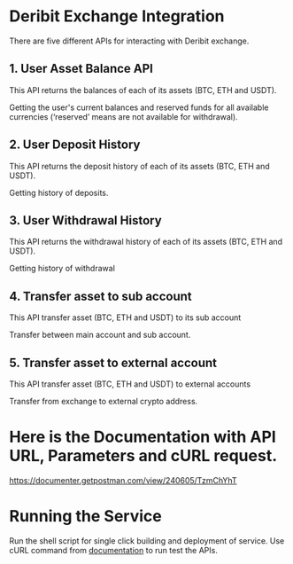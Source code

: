 # Deribit Exchange Integration

There are five different APIs for interacting with Deribit exchange.

## 1. User Asset Balance API
This API returns the balances of each of its assets (BTC, ETH and USDT).

Getting the user's current balances and reserved funds for all available currencies (‘reserved’ means are not available for withdrawal).

## 2. User Deposit History

This API returns the deposit history of each of its assets (BTC, ETH and USDT).

Getting history of deposits.

## 3. User Withdrawal History
This API returns the withdrawal history of each of its assets (BTC, ETH and USDT).

Getting history of withdrawal

## 4. Transfer asset to sub account
This API transfer asset (BTC, ETH and USDT) to its sub account

Transfer between main account and sub account.

## 5. Transfer asset to external account
This API transfer asset (BTC, ETH and USDT) to external accounts

Transfer from exchange to external crypto address.

# Here is the Documentation with API URL, Parameters and cURL request.

https://documenter.getpostman.com/view/240605/TzmChYhT

# Running the Service

Run the shell script for single click building and deployment of service. Use cURL command from [documentation](https://documenter.getpostman.com/view/240605/TzmChYhT) to run test the APIs.